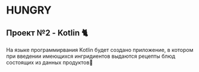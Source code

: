 # HUNGRY
## Проект №2 - Kotlin :cat2:
На языке программирвания Kotlin будет создано приложение, в котором при введении имеющихся ингридиентов выдаются рецепты блюд состоящих из данных продуктов:ramen:
